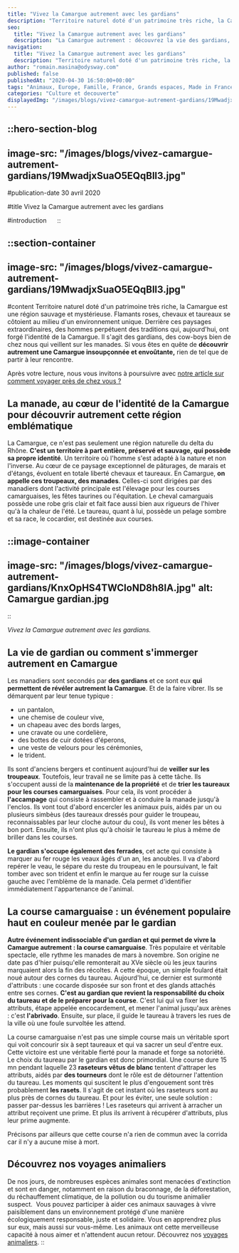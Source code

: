 ```yaml
---
title: "Vivez la Camargue autrement avec les gardians"
description: "Territoire naturel doté d'un patrimoine très riche, la Camargue est une région sauvage et mystérieuse. Flamants roses, chevaux et taureaux se côtoient au milieu d'un environnement unique. Derrière ces paysages extraordinaires, des hommes perpétuent des traditions qui, aujourd'hui, ont forgé l'identité de la Camargue. Il s'agit des gardians, des cow-boys ..."
seo:
  title: "Vivez la Camargue autrement avec les gardians"
  description: "La Camargue autrement : découvrez la vie des gardians, ces cow-boys qui perpétuent des traditions ayant forgé l'identité de la Camargue."
navigation:
  title: "Vivez la Camargue autrement avec les gardians"
  description: "Territoire naturel doté d'un patrimoine très riche, la Camargue est une région sauvage et mystérieuse. Flamants roses, chevaux et taureaux se côtoient au milieu d'un environnement unique. Derrière ces paysages extraordinaires, des hommes perpétuent des traditions qui, aujourd'hui, ont forgé l'identité de la Camargue. Il s'agit des gardians, des cow-boys ..."
author: "romain.masina@odysway.com"
published: false
publishedAt: "2020-04-30 16:50:00+00:00"
tags: "Animaux, Europe, Famille, France, Grands espaces, Made in France"
categories: "Culture et decouverte"
displayedImg: "/images/blogs/vivez-camargue-autrement-gardians/19MwadjxSuaO5EQqBll3.jpg"
---
```


::hero-section-blog
---
image-src: "/images/blogs/vivez-camargue-autrement-gardians/19MwadjxSuaO5EQqBll3.jpg"
---
#publication-date
30 avril 2020

#title
Vivez la Camargue autrement avec les gardians

#introduction
    
::

::section-container
---
image-src: "/images/blogs/vivez-camargue-autrement-gardians/19MwadjxSuaO5EQqBll3.jpg"
---
#content
Territoire naturel doté d'un patrimoine très riche, la Camargue est une région sauvage et mystérieuse. Flamants roses, chevaux et taureaux se côtoient au milieu d'un environnement unique. Derrière ces paysages extraordinaires, des hommes perpétuent des traditions qui, aujourd'hui, ont forgé l'identité de la Camargue. Il s'agit des gardians, des cow-boys bien de chez nous qui veillent sur les manades. Si vous êtes en quête de **découvrir autrement une Camargue insoupçonnée et envoûtante,** rien de tel que de partir à leur rencontre.

Après votre lecture, nous vous invitons à poursuivre avec [notre article sur comment voyager près de chez vous ?](https://odysway.com/comment-voyager-pres-de-chez-vous)

## La manade, au cœur de l'identité de la Camargue pour découvrir autrement cette région emblématique

La Camargue, ce n'est pas seulement une région naturelle du delta du Rhône. **C'est un territoire à part entière, préservé et sauvage, qui possède sa propre identité**. Un territoire où l'homme s'est adapté à la nature et non l'inverse. Au cœur de ce paysage exceptionnel de pâturages, de marais et d'étangs, évoluent en totale liberté chevaux et taureaux. En Camargue, **on appelle ces troupeaux, des manades**. Celles-ci sont dirigées par des manadiers dont l'activité principale est l'élevage pour les courses camarguaises, les fêtes taurines ou l'équitation. Le cheval camarguais possède une robe gris clair et fait face aussi bien aux rigueurs de l'hiver qu'à la chaleur de l'été. Le taureau, quant à lui, possède un pelage sombre et sa race, le cocardier, est destinée aux courses.

::image-container
---
image-src: "/images/blogs/vivez-camargue-autrement-gardians/KnxOpHS4TWCloND8h8lA.jpg"
alt: Camargue gardian.jpg
---
::

_Vivez la Camargue autrement avec les gardians._    

## La vie de gardian ou comment s'immerger autrement en Camargue

Les manadiers sont secondés par **des gardians** et ce sont eux **qui permettent de révéler autrement la Camargue**. Et de la faire vibrer. Ils se démarquent par leur tenue typique :

*   un pantalon,
*   une chemise de couleur vive,
*   un chapeau avec des bords larges,
*   une cravate ou une cordelière,
*   des bottes de cuir dotées d'éperons,
*   une veste de velours pour les cérémonies,
*   le trident.

Ils sont d'anciens bergers et continuent aujourd'hui de **veiller sur les troupeaux**. Toutefois, leur travail ne se limite pas à cette tâche. Ils s'occupent aussi de la **maintenance de la propriété** et de **trier les taureaux pour les courses camarguaises**. Pour cela, ils vont procéder à **l'accampage** qui consiste à rassembler et à conduire la manade jusqu'à l'enclos. Ils vont tout d'abord encercler les animaux puis, aidés par un ou plusieurs simbèus (des taureaux dressés pour guider le troupeau, reconnaissables par leur cloche autour du cou), ils vont mener les bêtes à bon port. Ensuite, ils n'ont plus qu'à choisir le taureau le plus à même de briller dans les courses.

**Le gardian s'occupe également des ferrades**, cet acte qui consiste à marquer au fer rouge les veaux âgés d'un an, les anoubles. Il va d'abord repérer le veau, le sépare du reste du troupeau en le poursuivant, le fait tomber avec son trident et enfin le marque au fer rouge sur la cuisse gauche avec l'emblème de la manade. Cela permet d'identifier immédiatement l'appartenance de l'animal.

## La course camarguaise : un événement populaire haut en couleur menée par le gardian

**Autre événement indissociable d'un gardian et qui permet de vivre la Camargue autrement : la course camarguaise**. Très populaire et véritable spectacle, elle rythme les manades de mars à novembre. Son origine ne date pas d'hier puisqu'elle remonterait au XVe siècle où les jeux taurins marquaient alors la fin des récoltes. A cette époque, un simple foulard était noué autour des cornes du taureau. Aujourd'hui, ce dernier est surmonté d'attributs : une cocarde disposée sur son front et des glands attachés entre ses cornes. **C'est au gardian que revient la responsabilité du choix du taureau et de le préparer pour la course**. C'est lui qui va fixer les attributs, étape appelée encocardement, et mener l'animal jusqu'aux arènes : c'est **l'abrivado**. Ensuite, sur place, il guide le taureau à travers les rues de la ville où une foule survoltée les attend.

La course camarguaise n'est pas une simple course mais un véritable sport qui voit concourir six à sept taureaux et qui va sacrer un seul d'entre eux. Cette victoire est une véritable fierté pour la manade et forge sa notoriété. Le choix du taureau par le gardian est donc primordial. Une course dure 15 mn pendant laquelle 23 **raseteurs vêtus de blanc** tentent d'attraper les attributs, aidés par **des tourneurs** dont le rôle est de détourner l'attention du taureau. Les moments qui suscitent le plus d'engouement sont très probablement **les rasets**. Il s'agit de cet instant où les raseteurs sont au plus près de cornes du taureau. Et pour les éviter, une seule solution : passer par-dessus les barrières ! Les raseteurs qui arrivent à arracher un attribut reçoivent une prime. Et plus ils arrivent à récupérer d'attributs, plus leur prime augmente.

Précisons par ailleurs que cette course n'a rien de commun avec la corrida car il n'y a aucune mise à mort.

## Découvrez nos voyages animaliers

De nos jours, de nombreuses espèces animales sont menacées d'extinction et sont en danger, notamment en raison du braconnage, de la déforestation, du réchauffement climatique, de la pollution ou du tourisme animalier suspect.  Vous pouvez participer à aider ces animaux sauvages à vivre paisiblement dans un environnement protégé d'une manière écologiquement responsable, juste et solidaire. Vous en apprendrez plus sur eux, mais aussi sur vous-même. Les animaux ont cette merveilleuse capacité à nous aimer et n'attendent aucun retour. Découvrez nos [voyages animaliers](https://odysway.com/thematiques/voyage-animalier).
::
